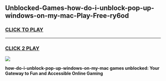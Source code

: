 
## Unblocked-Games-how-do-i-unblock-pop-up-windows-on-my-mac-Play-Free-ry6od
<h3>
<a href="https://premium76.site?title=how-do-i-unblock-pop-up-windows-on-my-mac&ref=18A1">CLICK TO PLAY</a></h3>
<hr>

<h3>
<a href="https://premium76.site?title=how-do-i-unblock-pop-up-windows-on-my-mac&ref=18A1">CLICK 2 PLAY</a>
  
</h3>

<a href="https://premium76.site?title=how-do-i-unblock-pop-up-windows-on-my-mac&ref=18A1"><img src="https://clearcache.store/games.png"></a>


**how-do-i-unblock-pop-up-windows-on-my-mac games unblocked: Your Gateway to Fun and Accessible Online Gaming**
